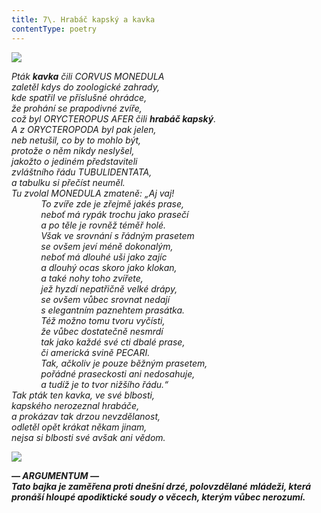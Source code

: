 ```yaml
---
title: 7\. Hrabáč kapský a kavka
contentType: poetry
---
```


<section>

_![](../Images/007.jpg)_

_Pták **kavka** čili _CORVUS MONEDULA_  
zaletěl kdys do zoologické zahrady,  
kde spatřil ve příslušné ohrádce,  
že prohání se prapodivné zvíře,  
což byl _ORYCTEROPUS AFER_ čili **hrabáč kapský**.  
A z ORYCTEROPODA byl pak jelen,  
neb netušil, co by to mohlo být,  
protože o něm nikdy neslyšel,  
jakožto o jediném představiteli  
zvláštního řádu TUBULIDENTATA,  
a tabulku si přečíst neuměl.  
Tu zvolal MONEDULA zmateně: „Aj vaj!  
            To zvíře zde je zřejmě jakés prase,  
            neboť má rypák trochu jako prasečí  
            a po těle je rovněž téměř holé.  
            Však ve srovnání s řádným prasetem  
            se ovšem jeví méně dokonalým,  
            neboť má dlouhé uši jako zajíc  
            a dlouhý ocas skoro jako klokan,  
            a také nohy toho zvířete,  
            jež hyzdí nepatřičně velké drápy,  
            se ovšem vůbec srovnat nedají  
            s elegantním paznehtem prasátka.  
            Též možno tomu tvoru vyčísti,  
            že vůbec dostatečně nesmrdí  
            tak jako každé své cti dbalé prase,  
            či americká svině PECARI.  
            Tak, ačkoliv je pouze běžným prasetem,  
            pořádné praseckosti ani nedosahuje,  
            a tudíž je to tvor nižšího řádu.“  
Tak pták ten kavka, ve své blbosti,  
kapského nerozeznal hrabáče,  
a prokázav tak drzou nevzdělanost,  
odletěl opět krákat někam jinam,  
nejsa si blbosti své avšak ani vědom._

</section>

<section>

**![](../Images/008.jpg)**

_**— ARGUMENTUM —  
Tato bajka je zaměřena proti dnešní drzé, polovzdělané** **mládeži, která pronáší hloupé apodiktické soudy o věcech, kterým vůbec nerozumí.**_

</section>
